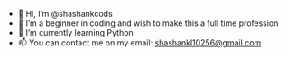 - 👋 Hi, I’m @shashankcods
- 👀 I’m a beginner in coding and wish to make this a full time profession
- 🌱 I’m currently learning Python
- 📫 You can contact me on my email: shashankl10256@gmail.com

<!---
shashankcods/shashankcods is a ✨ special ✨ repository because its `README.md` (this file) appears on your GitHub profile.
You can click the Preview link to take a look at your changes.
--->
